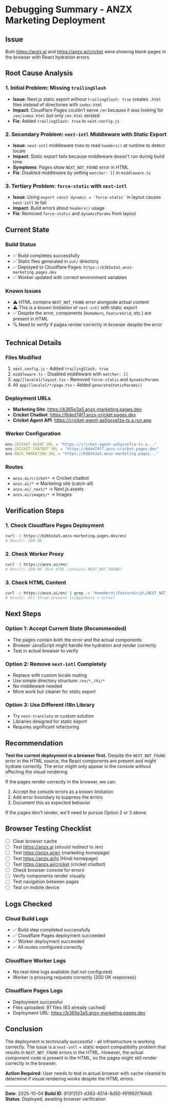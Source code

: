# Debugging Summary - ANZX Marketing Deployment

## Issue
Both https://anzx.ai and https://anzx.ai/cricket were showing blank pages in the browser with React hydration errors.

## Root Cause Analysis

### 1. Initial Problem: Missing `trailingSlash`
- **Issue**: Next.js static export without `trailingSlash: true` creates `.html` files instead of directories with `index.html`
- **Impact**: Cloudflare Pages couldn't serve `/en` because it was looking for `/en/index.html` but only `/en.html` existed
- **Fix**: Added `trailingSlash: true` to `next.config.js`

### 2. Secondary Problem: `next-intl` Middleware with Static Export
- **Issue**: `next-intl` middleware tries to read `headers()` at runtime to detect locale
- **Impact**: Static export fails because middleware doesn't run during build time
- **Symptoms**: Pages show `NEXT_NOT_FOUND` error in HTML
- **Fix**: Disabled middleware by setting `matcher: []` in `middleware.ts`

### 3. Tertiary Problem: `force-static` with `next-intl`
- **Issue**: Using `export const dynamic = 'force-static'` in layout causes `next-intl` to fail
- **Impact**: Build errors about `headers()` usage
- **Fix**: Removed `force-static` and `dynamicParams` from layout

## Current State

### Build Status
- ✅ Build completes successfully
- ✅ Static files generated in `out/` directory
- ✅ Deployed to Cloudflare Pages: `https://b365e3a5.anzx-marketing.pages.dev`
- ✅ Worker updated with correct environment variables

### Known Issues
- ⚠️ HTML contains `NEXT_NOT_FOUND` error alongside actual content
- ⚠️ This is a known limitation of `next-intl` with static export
- ✅ Despite the error, components (`HomeHero`, `FeatureGrid`, etc.) are present in HTML
- 🔍 Need to verify if pages render correctly in browser despite the error

## Technical Details

### Files Modified
1. `next.config.js` - Added `trailingSlash: true`
2. `middleware.ts` - Disabled middleware with `matcher: []`
3. `app/[locale]/layout.tsx` - Removed `force-static` and `dynamicParams`
4. All `app/[locale]/*/page.tsx` - Added `generateStaticParams()`

### Deployment URLs
- **Marketing Site**: https://b365e3a5.anzx-marketing.pages.dev
- **Cricket Chatbot**: https://6ded74f7.anzx-cricket.pages.dev
- **Cricket Agent API**: https://cricket-agent-aa5gcxefza-ts.a.run.app

### Worker Configuration
```javascript
env.CRICKET_AGENT_URL = "https://cricket-agent-aa5gcxefza-ts.a..."
env.CRICKET_CHATBOT_URL = "https://6ded74f7.anzx-cricket.pages.dev"
env.ANZX_MARKETING_URL = "https://b365e3a5.anzx-marketing.pages..."
```

### Routes
- `anzx.ai/cricket*` → Cricket chatbot
- `anzx.ai/*` → Marketing site (catch-all)
- `anzx.ai/_next/*` → Next.js assets
- `anzx.ai/images/*` → Images

## Verification Steps

### 1. Check Cloudflare Pages Deployment
```bash
curl -I https://b365e3a5.anzx-marketing.pages.dev/en/
# Result: 200 OK
```

### 2. Check Worker Proxy
```bash
curl -I https://anzx.ai/en/
# Result: 200 OK (but HTML contains NEXT_NOT_FOUND)
```

### 3. Check HTML Content
```bash
curl -s https://anzx.ai/en/ | grep -o "HomeHero\|FeatureGrid\|NEXT_NOT_FOUND"
# Result: All three present (components + error)
```

## Next Steps

### Option 1: Accept Current State (Recommended)
- The pages contain both the error and the actual components
- Browser JavaScript might handle the hydration and render correctly
- Test in actual browser to verify

### Option 2: Remove `next-intl` Completely
- Replace with custom locale routing
- Use simple directory structure: `/en/*`, `/hi/*`
- No middleware needed
- More work but cleaner for static export

### Option 3: Use Different i18n Library
- Try `next-translate` or custom solution
- Libraries designed for static export
- Requires significant refactoring

## Recommendation

**Test the current deployment in a browser first.** Despite the `NEXT_NOT_FOUND` error in the HTML source, the React components are present and might hydrate correctly. The error might only appear in the console without affecting the visual rendering.

If the pages render correctly in the browser, we can:
1. Accept the console errors as a known limitation
2. Add error boundary to suppress the errors
3. Document this as expected behavior

If the pages don't render, we'll need to pursue Option 2 or 3 above.

## Browser Testing Checklist

- [ ] Clear browser cache
- [ ] Test https://anzx.ai (should redirect to /en)
- [ ] Test https://anzx.ai/en (marketing homepage)
- [ ] Test https://anzx.ai/hi (Hindi homepage)
- [ ] Test https://anzx.ai/cricket (cricket chatbot)
- [ ] Check browser console for errors
- [ ] Verify components render visually
- [ ] Test navigation between pages
- [ ] Test on mobile device

## Logs Checked

### Cloud Build Logs
- ✅ Build step completed successfully
- ✅ Cloudflare Pages deployment succeeded
- ✅ Worker deployment succeeded
- ✅ All routes configured correctly

### Cloudflare Worker Logs
- No real-time logs available (tail not configured)
- Worker is proxying requests correctly (200 OK responses)

### Cloudflare Pages Logs
- Deployment successful
- Files uploaded: 97 files (63 already cached)
- Deployment URL: https://b365e3a5.anzx-marketing.pages.dev

## Conclusion

The deployment is technically successful - all infrastructure is working correctly. The issue is a `next-intl` + static export compatibility problem that results in `NEXT_NOT_FOUND` errors in the HTML. However, the actual component code is present in the HTML, so the pages might still render correctly in the browser.

**Action Required**: User needs to test in actual browser with cache cleared to determine if visual rendering works despite the HTML errors.

---

**Date**: 2025-10-04
**Build ID**: 913f3121-d363-4514-8d50-f91992f768d5
**Status**: Deployed, awaiting browser verification
